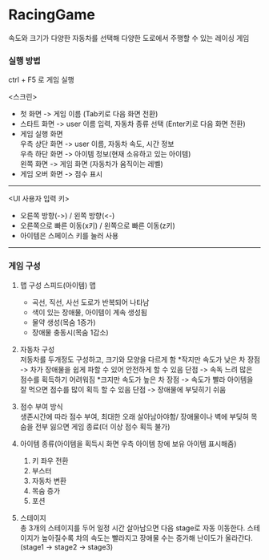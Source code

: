 # RacingGame

속도와 크기가 다양한 자동차를 선택해 다양한 도로에서 주행할 수 있는 레이싱 게임

### 실행 방법
ctrl + F5 로 게임 실행

<스크린> 
* 첫 화면 -> 게임 이름 (Tab키로 다음 화면 전환)
* 스타트 화면 -> user 이름 입력, 자동차 종류 선택 (Enter키로 다음 화면 전환)
* 게임 실행 화면  
      우측 상단 화면 -> user 이름, 자동차 속도, 시간 정보   
      우측 하단 화면 -> 아이템 정보(현재 소유하고 있는 아이템)   
      왼쪽 화면 -> 게임 화면 (자동차가 움직이는 레벨)   
* 게임 오버 화면 -> 점수 표시
---

<UI 사용자 입력 키>
* 오른쪽 방향(->) / 왼쪽 방향(<-)
* 오른쪽으로 빠른 이동(x키) / 왼쪽으로 빠른 이동(z키)
* 아이템은 스페이스 키를 눌러 사용

---

### 게임 구성
1. 맵 구성
   스피드(아이템) 맵
   - 곡선, 직선, 사선 도로가 반복되어 나타남
   - 색이 있는 장애물, 아이템이 계속 생성됨
   - 물약 생성(목숨 1증가)
   - 장애물 충동시(목숨 1감소)


2. 자동차 구성   
   저동차를 두개정도 구성하고, 크기와 모양을 다르게 함
   *작지만 속도가 낮은 차
     장점 -> 차가 장애물을 쉽게 파할 수 있어 안전하게 할 수 있음
     단점 -> 속독 느려 많은 점수를 획득하기 어려워짐
   *크지만 속도가 높은 차
     장점 -> 속도가 빨라 아이템을 잘 먹으면 점수를 많이 획득 할 수 있음
     단점 -> 장애물에 부딪히기 쉬움


3. 점수 부여 방식  
   생존시간에 따라 점수 부여, 최대한 오래 살아남아야함/ 장애물이나 벽에 부딪혀 목숨을 전부 잃으면 게임 종료(더 이상 점수 획득 불가)


4. 아이템 종류(아이템을 획득시 화면 우측 아이템 창에 보유 아이템 표시해줌)
   1. 키 좌우 전환
   2. 부스터
   3. 자동차 변환
   4. 목숨 증가
   5. 포션

5. 스테이지  
   총 3개의 스테이지를 두어 일정 시간 살아남으면 다음 stage로 자동 이동한다. 스테이지가 높아질수록 차의 속도는 빨라지고 장애물 수는 증가해 난이도가 올라간다. 
  (stage1 -> stage2 -> stage3)
